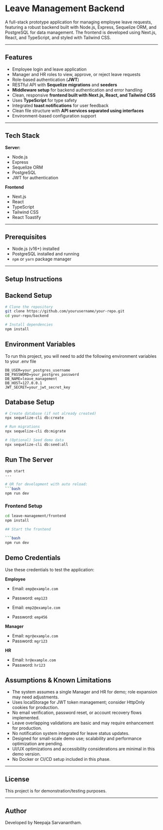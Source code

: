 
# Leave Management Backend

A full-stack prototype application for managing employee leave requests, featuring a robust backend built with Node.js, Express, Sequelize ORM, and PostgreSQL for data management. The frontend is developed using Next.js, React, and TypeScript, and styled with Tailwind CSS.

---

## Features

- Employee login and leave application  
- Manager and HR roles to view, approve, or reject leave requests  
- Role-based authentication (**JWT**)  
- RESTful API with **Sequelize migrations** and **seeders** 
- **Middleware setup** for backend authentication and error handling  
- Clean, responsive **frontend built with Next.js, React, and Tailwind CSS**  
- Uses **TypeScript** for type safety  
- Integrated **toast notifications** for user feedback  
- Clean file structure with **API services separated using interfaces**  
- Environment-based configuration support 

---

## Tech Stack

**Server:** 
- Node.js  
- Express  
- Sequelize ORM  
- PostgreSQL  
- JWT for authentication  

**Frontend**
- Next.js
- React
- TypeScript
- Tailwind CSS
- React Toastify

---

## Prerequisites

- Node.js (v16+) installed  
- PostgreSQL installed and running  
- `npm` or `yarn` package manager 

---

## Setup Instructions

## Backend Setup

```bash
# Clone the repository
git clone https://github.com/yourusername/your-repo.git
cd your-repo/backend

# Install dependencies
npm install
```
    
## Environment Variables

To run this project, you will need to add the following environment variables to your .env file

```env
DB_USER=your_postgres_username
DB_PASSWORD=your_postgres_password
DB_NAME=leave_management
DB_HOST=127.0.0.1
JWT_SECRET=your_jwt_secret_key
```

## Database Setup

```bash
# Create database (if not already created)
npx sequelize-cli db:create

# Run migrations
npx sequelize-cli db:migrate

# (Optional) Seed demo data
npx sequelize-cli db:seed:all
```

## Run The Server

```bash
npm start
---

# OR for development with auto reload:
```bash
npm run dev
```

### Frontend Setup

```bash
cd leave-management/frontend
npm install

## Start the frontend

```bash
npm run dev
```

## Demo Credentials

Use these credentials to test the application:

**Employee**
- Email: `emp@example.com`
- Password: `emp123`

- Email: `emp2@example.com`
- Password: `emp456`

**Manager**
- Email: `mgr@example.com`
- Password: `mgr123`

**HR**
- Email: `hr@example.com`
- Password: `hr123`


## Assumptions & Known Limitations

- The system assumes a single Manager and HR for demo; role expansion may need adjustments.
- Uses localStorage for JWT token management; consider HttpOnly cookies for production.
- No email verification, password reset, or account recovery flows implemented.
- Leave overlapping validations are basic and may require enhancement for production.
- No notification system integrated for leave status updates.
- Designed for small-scale demo use; scalability and performance optimization are pending.
- UI/UX optimizations and accessibility considerations are minimal in this demo version.
- No Docker or CI/CD setup included in this phase.

---

## License

This project is for demonstration/testing purposes.

---

## Author

Developed by Neepaja Sarvanantham.
